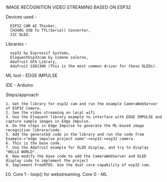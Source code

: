IMAGE RECOGNITION VIDEO STREAMING BASED ON ESP32

Devices used - 

      ESP32 CAM AI Thinker, 
      CH340G USB To TTL(Serial) Converter, 
      I2C OLED.

Libraries - 

      esp32 by Espressif Systems, 
      EloquentEsp32cam by simone salerno, 
      Adafruit GFX Library, 
      Adafruit SSD1306 (This is the most common driver for these OLEDs).

ML tool - EDGE IMPULSE

IDE - Arduino

Steps/approach

    1. Get the library for esp32 cam and run the example CameraWebServer of ESP32 Camera.
    2. See the video streaming on local wifi
    3. Use the Eloquent library example to interface with EDGE IMPULSE and capture sample images in Edge Impulse.
    4. Do the steps in Edge Impulse to generate the ML-based image recognition library/code.
    5. Add the generated code in the library and run the code from Example->"edge impulse project name"->esp32->esp32 camera.
    6. This is the base code.
    7. Use the Adafruit example for OLED display, and try to display "HELLO WORLD".
    8. Now modify the base code to add the CameraWebServer and OLED display code to implement the project
    9. Implement FreeRTOS. Use the dual core capability of esp32 cam.
   10. Core 1 - loop() for webstreaming. Core 0 - ML 
